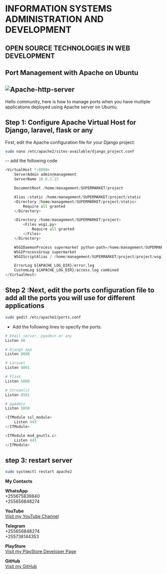 # INFORMATION SYSTEMS ADMINISTRATION AND DEVELOPMENT
## OPEN SOURCE TECHNOLOGIES IN WEB DEVELOPMENT
## Port Management with Apache on Ubuntu
![Apache-http-server](https://github.com/user-attachments/assets/e4d18767-5b95-4552-827d-5a22988e3e6b)
---
Hello community, here is how to manage ports when you have multiple applications deployed using Apache server on Ubuntu.

## Step 1: Configure Apache Virtual Host for Django, laravel, flask or any

First, edit the Apache configuration file for your Django project:

```bash
sudo nano /etc/apache2/sites-available/django_project.conf
```

-- add the following code

```python
<VirtualHost *:8000>
    ServerAdmin admin@management
    ServerName 10.0.2.15

    DocumentRoot /home/management/SUPERMARKET/project

    Alias /static /home/management/SUPERMARKET/project/static
    <Directory /home/management/SUPERMARKET/project/static>
        Require all granted
    </Directory>

    <Directory /home/management/SUPERMARKET/project>
        <Files wsgi.py>
            Require all granted
        </Files>
    </Directory>

    WSGIDaemonProcess supermarket python-path=/home/management/SUPERMARKET/project python-home=/home/management/SUPERMARKET/project/venv
    WSGIProcessGroup supermarket
    WSGIScriptAlias / /home/management/SUPERMARKET/project/project/wsgi.py

    ErrorLog ${APACHE_LOG_DIR}/error.log
    CustomLog ${APACHE_LOG_DIR}/access.log combined
</VirtualHost>
```
## Step 2 :Next, edit the ports configuration file to add all the ports you will use for different applications
 
```bash
sudo gedit /etc/apache2/ports.conf
```
- Add the following lines to specify the ports:
```python
# Email server, pgadmin or any
Listen 80

# Django app
Listen 8000

# Laravel
Listen 8001

# Flask
Listen 5000

# Streamlit
Listen 8501

# pgAdmin
Listen 5050

<IfModule ssl_module>
    Listen 443
</IfModule>

<IfModule mod_gnutls.c>
    Listen 443
</IfModule>
```

## step 3:  restart server
```sh
sudo systemctl restart apache2
```

**My Contacts**

**WhatsApp**  
+255675839840  
+255656848274

**YouTube**  
[Visit my YouTube Channel](https://www.youtube.com/channel/UCjepDdFYKzVHFiOhsiVVffQ)

**Telegram**  
+255656848274  
+255738144353

**PlayStore**  
[Visit my PlayStore Developer Page](https://play.google.com/store/apps/dev?id=7334720987169992827&hl=en_US&pli=1)

**GitHub**  
[Visit my GitHub](https://github.com/shamiraty/)
